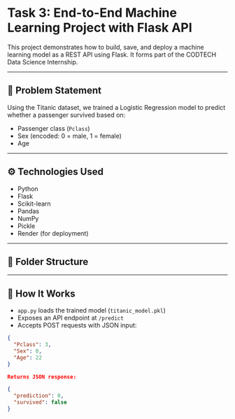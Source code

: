 # Task 3: End-to-End Machine Learning Project with Flask API

This project demonstrates how to build, save, and deploy a machine learning model as a REST API using Flask. It forms part of the CODTECH Data Science Internship.

---

## 🧠 Problem Statement

Using the Titanic dataset, we trained a Logistic Regression model to predict whether a passenger survived based on:
- Passenger class (`Pclass`)
- Sex (encoded: 0 = male, 1 = female)
- Age

---

## ⚙️ Technologies Used

- Python
- Flask
- Scikit-learn
- Pandas
- NumPy
- Pickle
- Render (for deployment)

---

## 📁 Folder Structure

---

## 🚀 How It Works

- `app.py` loads the trained model (`titanic_model.pkl`)
- Exposes an API endpoint at `/predict`
- Accepts POST requests with JSON input:
```json
{
  "Pclass": 3,
  "Sex": 0,
  "Age": 22
}

Returns JSON response: 

{
  "prediction": 0,
  "survived": false
}
